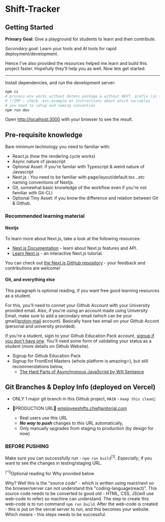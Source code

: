 # Shift-Tracker

## Getting Started

**Primary Goal**: Give a playground for students to learn and then contribute.

*_Secondary goal_*: 
Learn your tools and AI tools for rapid deployment/development.

Hence I've also provided the resources helped me learn and build this project faster. Hopefully they'll help you as well. Now lets get started.

---

Install dependencies, and run the development server:

```bash
npm ci
# process.env works without dotenv package & without NEXT_ prefix (in server side code)
# !!IMP : check .env.example on instructions about which variables
# you need to setup and naming convention
npm run dev
```

Open [http://localhost:3000](http://localhost:3000) with your browser to see the result.

## Pre-requisite knowledge

Bare minimum technology you need to familiar with:

- React.js (how the rendering cycle works)
- Async nature of javascript
- Optional Asset: if you're familar with Typescript & weird nature of Javascript
- Next.js : You need to be familiar with page/layout/default.tsx ..etc naming conventions of Nextjs.
- Git, somewhat basic knowledge of the workflow even if you're not familiar with Git-CLI
- Optional Tiny Asset: if you know the difference and relation between Git & Github.

### Recommended learning material

#### Nextjs

To learn more about Next.js, take a look at the following resources:

- [Next.js Documentation](https://nextjs.org/docs) - learn about Next.js features and API.
- [Learn Next.js](https://nextjs.org/learn) - an interactive Next.js tutorial.

You can check out [the Next.js GitHub repository](https://github.com/vercel/next.js/) - your feedback and contributions are welcome!

#### Git, and everything else

This paragraph is optional reading, if you want free good learning resources as a student.

For this, you'll need to connet your Github Account with your University provided email.
Also, if you're using an account made using University Email, make sure to add a secondary email (which can be your gmail/[proton-mail](https://proton.me/mail) account).
Basically have two email on your Github Accont (personal and university provided).

If you're a student, sigin to your Github Education Pack account, [signup if you don't have one](https://education.github.com/pack/join).
You'll need some form of validating your status as a student (more details on Github Website).

- Signup for Github Education Pack
- Signup for FrontEnd Masters (whole platform is amazing🔥), but still recommendations below,
  - [The Hard Parts of Asynchronous JavaScript by Will Sentance](https://frontendmasters.com/courses/javascript-new-hard-parts/)


## Git Branches & Deploy Info (deployed on Vercel)

- ONLY 1 major git branch in this Github project, `MAIN` - `keep this clean🥲`

- 🚨PRODUCTION URL🚨 [employeeshifts.chiefjanitorial.com](https://employeeshifts.chiefjanitorial.com/)
  - Real users use this URL 
  - _**No way to push**_ changes to this URL automatically, 
  - Only manually upgrades from staging to production (by design for now)




### BEFORE PUSHING
Make sure you can successfully run - `npm run build`<sup>[1]</sup>. 
_Especially_, if you want to see the changes in testing/staging URL.

<sup>[^1]</sup>Optional reading for Why provided below

Why? Well this is the "source code" - which is written using react/next so the browser/server can not understand this "coding-language(react)".
This source code needs to be converted to good old - HTML, CSS, JS(will use web-code to refer) so machine can understand.
The step to create this web-code is to run command `npm run build`.
After the web-code is created - this is put on the vercel server to run, and this becomes your website.
Which means - this steps needs to be successful.
